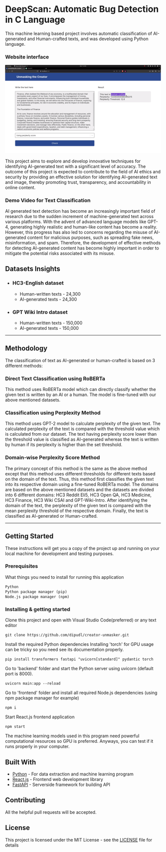 # DeepScan: Automatic Bug Detection in C Language

This machine learning based project involves automatic classification of AI-generated and Human-crafted texts, and was developed using Python language.

### Website interface

![Website screenshot](graphics/website.png)

This project aims to explore and develop innovative techniques for identifying AI-generated text with a significant level of accuracy. The outcome of this project is expected to contribute to the field of AI ethics and security by providing an effective solution for identifying AI-generated text and image, thereby promoting trust, transparency, and accountability in online content.

### Demo Video for Text Classification



AI generated text detection has become an increasingly important field of research due to the sudden increment of machine-generated text across various platforms. With the advent of advanced language models like GPT-4, generating highly realistic and human-like content has become a reality. However, this progress has also led to concerns regarding the misuse of AI-generated content for malicious purposes, such as spreading fake news, misinformation, and spam. Therefore, the development of effective methods for detecting AI-generated content has become highly important in order to mitigate the potential risks associated with its misuse.

## Datasets Insights

* ### HC3-English dataset
    * Human-written texts - 24,300
    * AI-generated texts - 24,300

* ### GPT Wiki Intro dataset
    * Human-written texts - 150,000
    * AI-generated texts - 150,000

---

## Methodology

The classification of text as AI-generated or human-crafted is based on 3 different methods:

### Direct Text Classification using RoBERTa

This method uses RoBERTa model which can directly classify whether the given text is written by an AI or a human. The model is fine-tuned with our above mentioned datasets.

### Classification using Perplexity Method

This method uses GPT-2 model to calculate perplexity of the given text. The calculated perplexity of the text is compared with the threshold value which is calculated from our dataset. The text having perplexity score lower than the threshold value is classified as AI-generated whereas the text is written by human if its perplexity is higher than the set threshold.

### Domain-wise Perplexity Score Method

The primary concept of this method is the same as the above method except that this method uses different thresholds for different texts based on the domain of the text. Thus, this method first classifies the given text into its respective domain using a fine-tuned RoBERTa model. The domains are based on the above mentioned datasets and the datasets are divided into 6 different domains: HC3 Reddit Eli5, HC3 Open QA, HC3 Medicine, HC3 Finance, HC3 Wiki CSAI and GPT-Wiki-Intro. After identifying the domain of the text, the perplexity of the given text is compared with the mean perplexity threshold of the respective domain. Finally, the text is classified as AI-generated or Human-crafted.

---

## Getting Started

These instructions will get you a copy of the project up and running on your local machine for development and testing purposes.

### Prerequisites

What things you need to install for running this application

```
Python
Python package manager (pip)
Node.js package manager (npm)
```

### Installing & getting started

Clone this project and open with Visual Studio Code(preferred) or any text editor

```
git clone https://github.com/dipudl/creator-unmasker.git
```

Install the required Python dependencies
Installing 'torch' for GPU usage can be tricky so you need see its documentation properly.

```
pip install transformers fastapi "uvicorn[standard]" pydantic torch
```

Go to 'backend' folder and start the Python server using uvicorn (default port is 8000).

```
uvicorn main:app --reload
```

Go to 'frontend' folder and install all required Node.js dependencies
(using npm package manager for example)

```
npm i
```

Start React.js frontend application

```
npm start
```

The machine learning models used in this program need powerful computational resources so GPU is preferred. Anyways, you can test if it runs properly in your computer.

## Built With

* [Python](https://www.python.org/) - For data extraction and machine learning program
* [React.js](https://react.dev/) - Frontend web development library
* [FastAPI](https://fastapi.tiangolo.com/) - Serverside framework for building API

## Contributing

All the helpful pull requests will be accepted.

## License

This project is licensed under the MIT License - see the [LICENSE](LICENSE) file for details